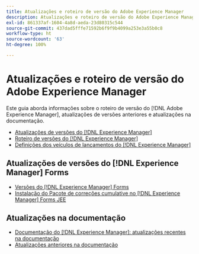 ```yaml
---
title: Atualizações e roteiro de versão do Adobe Experience Manager
description: Atualizações e roteiro de versão do Adobe Experience Manager.
exl-id: 861337af-1604-4a8d-aeda-23d80315c544
source-git-commit: 437dad5fffe71592b6f9f9b4099a253e3a55b0c8
workflow-type: ht
source-wordcount: '63'
ht-degree: 100%

---
```


# Atualizações e roteiro de versão do Adobe Experience Manager

Este guia aborda informações sobre o roteiro de versão do [!DNL Adobe Experience Manager], atualizações de versões anteriores e atualizações na documentação.

* [Atualizações de versões do [!DNL Experience Manager]](aem-releases-updates.md)
* [Roteiro de versões do [!DNL Experience Manager]](update-releases-roadmap.md)
* [Definições dos veículos de lançamentos do [!DNL Experience Manager]](update-release-vehicle-definitions.md)

## Atualizações de versões do [!DNL Experience Manager] Forms

* [Versões do [!DNL Experience Manager] Forms](aem-forms-releases.md)
* [Instalação do Pacote de correções cumulative no  [!DNL Experience Manager]  Forms JEE](install-cfp-aem-forms-jee.md)

## Atualizações na documentação

* [Documentação do [!DNL Experience Manager]: atualizações recentes na documentação](documentation-updates.md)
* [Atualizações anteriores na documentação](previous-documentation-updates.md)
